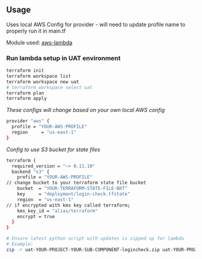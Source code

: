 ## Usage
Uses local AWS Config for provider - will need to update profile name to properly run it in main.tf

Module used: <a href="https://github.com/pgreene/AWS-Tutorials/tree/master/automation/terraform/modules/aws-lambda">aws-lambda</a>

### Run lambda setup in UAT environment
```bash
terraform init
terraform workspace list
terraform workspace new uat
# terraform workspace select uat
terraform plan
terraform apply
```


*These configs will change based on your own local AWS config*

```bash
provider "aws" {
  profile = "YOUR-AWS-PROFILE"
  region     = "us-east-1"
}
```

*Config to use S3 bucket for state files*

```bash
terraform {
  required_version = "~> 0.11.10"
  backend "s3" {
    profile = "YOUR-AWS-PROFILE"
// change bucket to your terraform state file bucket
    bucket  = "YOUR-TERRAFORM-STATE-FILE-BKT" 
    key     = "deployment/login-check.tfstate"
    region  = "us-east-1"
// if encrypted with kms key called terraform;
    kms_key_id = "alias/terraform"
    encrypt = true
  }
}

# Ensure latest python script with updates is zipped up for lambda
# Example:  
zip -r uat-YOUR-PROJECT-YOUR-SUB-COMPONENT-logincheck.zip uat-YOUR-PROJECT-YOUR-SUB-COMPONENT-logincheck.py
```


